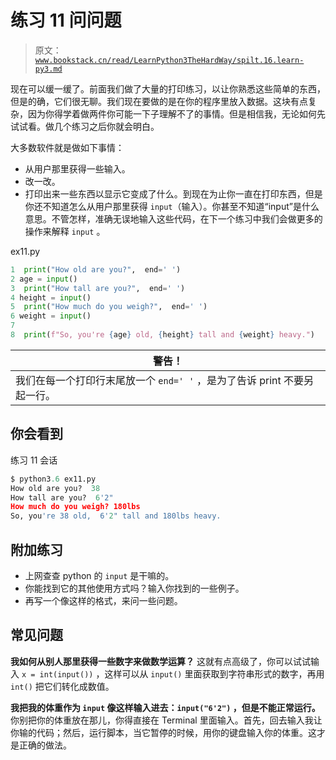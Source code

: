 # 练习 11 问问题

> 原文：[`www.bookstack.cn/read/LearnPython3TheHardWay/spilt.16.learn-py3.md`](https://www.bookstack.cn/read/LearnPython3TheHardWay/spilt.16.learn-py3.md)

现在可以缓一缓了。前面我们做了大量的打印练习，以让你熟悉这些简单的东西，但是的确，它们很无聊。我们现在要做的是在你的程序里放入数据。这块有点复杂，因为你得学着做两件你可能一下子理解不了的事情。但是相信我，无论如何先试试看。做几个练习之后你就会明白。

大多数软件就是做如下事情：

*   从用户那里获得一些输入。
*   改一改。
*   打印出来一些东西以显示它变成了什么。到现在为止你一直在打印东西，但是你还不知道怎么从用户那里获得 `input`（输入）。你甚至不知道“input”是什么意思。不管怎样，准确无误地输入这些代码，在下一个练习中我们会做更多的操作来解释 `input` 。

ex11.py

```py
1  print("How old are you?",  end=' ')
2 age = input()
3  print("How tall are you?",  end=' ')
4 height = input()
5  print("How much do you weigh?",  end=' ')
6 weight = input()
7
8  print(f"So, you're {age} old, {height} tall and {weight} heavy.")
```

| 警告！ |
| --- |
| 我们在每一个打印行末尾放一个 `end=' '` ，是为了告诉 print 不要另起一行。 |

## 你会看到

练习 11 会话

```py
$ python3.6 ex11.py
How old are you?  38
How tall are you?  6'2"
How much do you weigh? 180lbs
So, you're 38 old,  6'2" tall and 180lbs heavy.
```

## 附加练习

*   上网查查 python 的 `input` 是干嘛的。
*   你能找到它的其他使用方式吗？输入你找到的一些例子。
*   再写一个像这样的格式，来问一些问题。

## 常见问题

**我如何从别人那里获得一些数字来做数学运算？** 这就有点高级了，你可以试试输入 `x = int(input())` ，这样可以从 `input()` 里面获取到字符串形式的数字，再用 `int()` 把它们转化成数值。

**我把我的体重作为 `input` 像这样输入进去：`input("6'2")` ，但是不能正常运行。** 你别把你的体重放在那儿，你得直接在 Terminal 里面输入。首先，回去输入我让你输的代码；然后，运行脚本，当它暂停的时候，用你的键盘输入你的体重。这才是正确的做法。